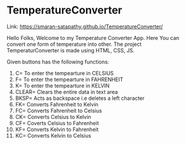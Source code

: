 # TemperatureConverter

Link: https://smaran-satapathy.github.io/TemperatureConverter/

Hello Folks,
Welcome to my Temperature Converter App. Here You can convert one form of temperature into other.
The project TemperaturConverter  is made using HTML, CSS, JS.

Given buttons has the following functions:
1. C= To enter the tempearture in CELSIUS
2. F= To enter the tempearture in FAHRENHEIT
3. K= To enter the tempearture in KELVIN
4. CLEAR= Clears the entire data in text area
5. BKSP= Acts as backspace i.e deletes a left character
6. FK= Converts Fahrenheit to Kelvin
7. FC= Converts Fahrenheit to Celsius
8. CK= Converts Celsius to Kelvin
9. CF= Coverts Celsius to Fahrenheit
10. KF= Converts Kelvin to Fahrenheit
11. KC= Converts Kelvin to Celsius
